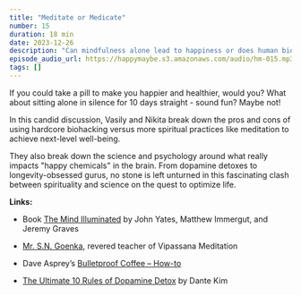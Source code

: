 ```yaml
---
title: "Meditate or Medicate"
number: 15
duration: 18 min
date: 2023-12-26
description: "Can mindfulness alone lead to happiness or does human biochemistry demand more tangible interventions? Vasily and Nikita discuss different paths to peace of mind."
episode_audio_url: https://happymaybe.s3.amazonaws.com/audio/hm-015.mp3
tags: []
---
```


<p>If you could take a pill to make you happier and healthier, would you? What about sitting alone in silence for 10 days straight - sound fun? Maybe not!&nbsp;</p><p>In this candid discussion, Vasily and Nikita break down the pros and cons of using hardcore biohacking versus more spiritual practices like meditation to achieve next-level well-being.</p><p>They also break down the science and psychology around what really impacts "happy chemicals" in the brain. From dopamine detoxes to longevity-obsessed gurus, no stone is left unturned in this fascinating clash between spirituality and science on the quest to optimize life.</p><p><strong>Links:</strong></p><ul><li><p>Book <a target="_blank" rel="noopener noreferrer nofollow" href="https://www.amazon.com/Mind-Illuminated-Meditation-Integrating-Mindfulness/dp/1501156985">The Mind Illuminated</a> by John Yates, Matthew Immergut, and Jeremy Graves&nbsp;</p></li><li><p><a target="_blank" rel="noopener noreferrer nofollow" href="https://www.dhamma.org/en-US/about/goenka">Mr. S.N. Goenka</a>, revered teacher of Vipassana Meditation</p></li><li><p>Dave Asprey’s <a target="_blank" rel="noopener noreferrer nofollow" href="https://daveasprey.com/how-to-make-your-coffee-bulletproof-and-your-morning-too/">Bulletproof Coffee – How-to</a></p></li><li><p><a target="_blank" rel="noopener noreferrer nofollow" href="https://trydoxo.ai/blog/rules-of-dopamine-detox">The Ultimate 10 Rules of Dopamine Detox</a> by Dante Kim </p></li></ul>